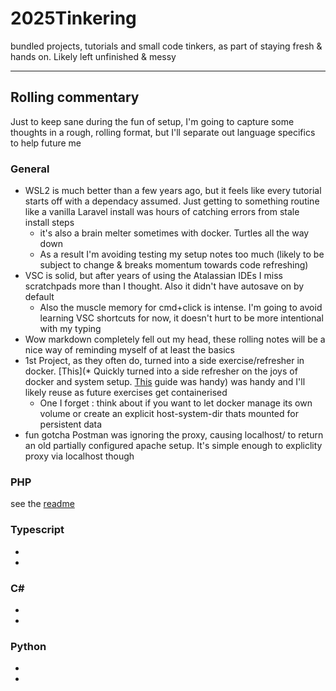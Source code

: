 # 2025Tinkering
bundled projects, tutorials and small code tinkers, as part of staying fresh &amp; hands on. Likely left unfinished &amp; messy

---

## Rolling commentary

Just to keep sane during the fun of setup, I'm going to capture some thoughts in a rough, rolling format, but I'll separate out language specifics to help future me

### General

* WSL2 is much better than a few years ago, but it feels like every tutorial starts off with a dependacy assumed. Just getting to something routine like a vanilla Laravel install was hours of catching errors from stale install steps
    * it's also a brain melter sometimes with docker. Turtles all the way down
    * As a result I'm avoiding testing my setup notes too much (likely to be subject to change & breaks momentum towards code refreshing)
* VSC is solid, but after years of using the Atalassian IDEs I miss scratchpads more than I thought. Also it didn't have autosave on by default
    * Also the muscle memory for cmd+click is intense. I'm going to avoid learning VSC shortcuts for now, it doesn't hurt to be more intentional with my typing
* Wow markdown completely fell out my head, these rolling notes will be a nice way of reminding myself of at least the basics
* 1st Project, as they often do, turned into a side exercise/refresher in docker. [This](* Quickly turned into a side refresher on the joys of docker and system setup. [This](https://medium.com/@victoria.kruczek_15509/create-a-local-database-with-docker-compose-and-view-it-in-mysql-workbench-974aee047874) guide was handy) was handy and I'll likely reuse as future exercises get containerised
    * One I forget : think about if you want to let docker manage its own volume or create an explicit host-system-dir thats mounted for persistent data
* fun gotcha Postman was ignoring the proxy, causing localhost/ to return an old partially configured apache setup. It's simple enough to expliclity proxy via localhost though

### PHP
see the [readme](PHP/readme.md)

### Typescript

*
*

### C#

*
*

### Python

*
*